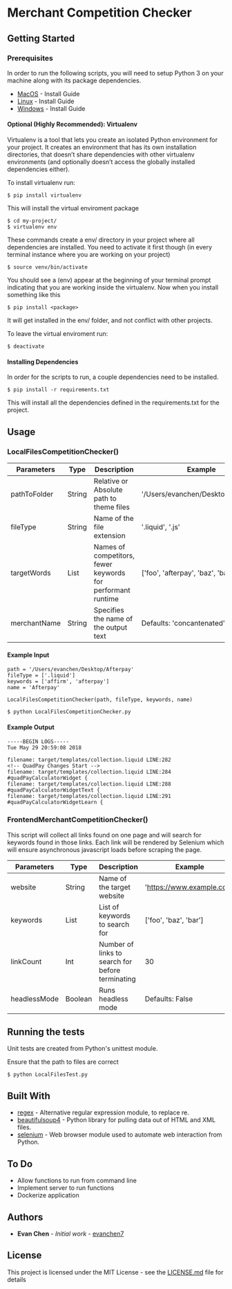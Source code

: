 # Merchant Competition Checker

## Getting Started

### Prerequisites

In order to run the following scripts, you will need to setup Python 3 on your machine along with its package dependencies.

* [MacOS](http://docs.python-guide.org/en/latest/starting/install3/osx/#install3-osx) - Install Guide
* [Linux](http://docs.python-guide.org/en/latest/starting/install3/linux/#install3-linux) - Install Guide
* [Windows](http://docs.python-guide.org/en/latest/starting/install3/win/#install3-windows) - Install Guide

#### Optional (Highly Recommended): Virtualenv
Virtualenv is a tool that lets you create an isolated Python environment for your project. It creates an environment that has its own installation directories, that doesn’t share dependencies with other virtualenv environments (and optionally doesn’t access the globally installed dependencies either).

To install virtualenv run:
```
$ pip install virtualenv
```

This will install the virtual enviroment package
```
$ cd my-project/
$ virtualenv env
```

These commands create a env/ directory in your project where all dependencies are installed. You need to activate it first though (in every terminal instance where you are working on your project)
```
$ source venv/bin/activate
```

You should see a (env) appear at the beginning of your terminal prompt indicating that you are working inside the virtualenv. Now when you install something like this
```
$ pip install <package>
```
It will get installed in the env/ folder, and not conflict with other projects.

To leave the virtual enviroment run:
```
$ deactivate
```

#### Installing Dependencies

In order for the scripts to run, a couple dependencies need to be installed.

```
$ pip install -r requirements.txt
```

This will install all the dependencies defined in the requirements.txt for the project.


## Usage

### LocalFilesCompetitionChecker()
| Parameters | Type | Description | Example |
| --- | --- | --- | --- |
| pathToFolder | String | Relative or Absolute path to theme files | '/Users/evanchen/Desktop/Afterpay'
| fileType | String | Name of the file extension | '.liquid', '.js' |
| targetWords | List | Names of competitors, fewer keywords for performant runtime | ['foo', 'afterpay', 'baz', 'bar']
| merchantName | String | Specifies the name of the output text | Defaults: 'concantenated'|

#### Example Input
```
path = '/Users/evanchen/Desktop/Afterpay'
fileType = ['.liquid']
keywords = ['affirm', 'afterpay']
name = 'Afterpay'
```
```
LocalFilesCompetitionChecker(path, fileType, keywords, name)
```
```
$ python LocalFilesCompetitionChecker.py
```

#### Example Output
```
-----BEGIN LOGS-----
Tue May 29 20:59:08 2018

filename: target/templates/collection.liquid LINE:282                <!-- QuadPay Changes Start -->
filename: target/templates/collection.liquid LINE:284                  #quadPayCalculatorWidget {
filename: target/templates/collection.liquid LINE:288                  #quadPayCalculatorWidgetText {
filename: target/templates/collection.liquid LINE:291                  #quadPayCalculatorWidgetLearn {
```

### FrontendMerchantCompetitionChecker()
This script will collect all links found on one page and will search for keywords found in those links. Each link will be rendered by Selenium which will ensure asynchronous javascript loads before scraping the page.

| Parameters | Type | Description | Example |
| --- | --- | --- | --- |
| website | String | Name of the target website | 'https://www.example.com' |
| keywords | List | List of keywords to search for | ['foo', 'baz', 'bar'] |
| linkCount | Int | Number of links to search for before terminating | 30 |
| headlessMode | Boolean | Runs headless mode  | Defaults: False |


## Running the tests
Unit tests are created from Python's unittest module.

Ensure that the path to files are correct
```
$ python LocalFilesTest.py
```

## Built With
* [regex](https://pypi.org/project/regex/) - Alternative regular expression module, to replace re.
* [beautifulsoup4](https://www.crummy.com/software/BeautifulSoup/) - Python library for pulling data out of HTML and XML files.
* [selenium](https://pypi.org/project/selenium/) - Web browser module used to automate web interaction from Python.

## To Do
* Allow functions to run from command line
* Implement server to run functions
* Dockerize application

## Authors
* **Evan Chen** - *Initial work* - [evanchen7](https://github.com/evanchen7)

## License
This project is licensed under the MIT License - see the [LICENSE.md](LICENSE.md) file for details